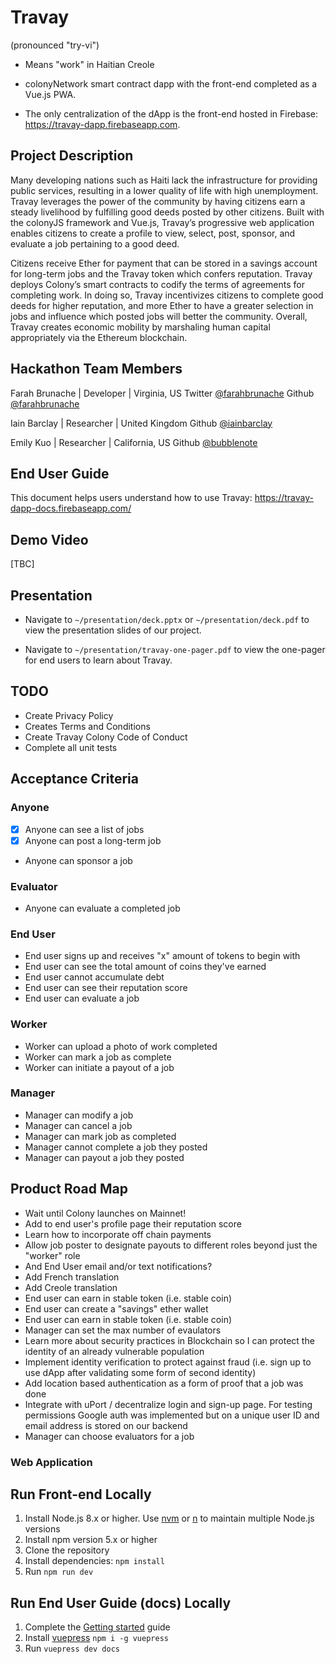# Travay

(pronounced "try-vi")

- Means "work" in Haitian Creole

- colonyNetwork smart contract dapp with the front-end completed as a Vue.js PWA.

- The only centralization of the dApp is the front-end hosted in Firebase: https://travay-dapp.firebaseapp.com.

## Project Description

Many developing nations such as Haiti lack the infrastructure for providing public services, resulting in a lower quality of life with high unemployment. Travay leverages the power of the community by having citizens earn a steady livelihood by fulfilling good deeds posted by other citizens. Built with the colonyJS framework and Vue.js, Travay’s progressive web application enables citizens to create a profile to view, select, post, sponsor, and evaluate a job pertaining to a good deed.

Citizens receive Ether for payment that can be stored in a savings account for long-term jobs and the Travay token which confers reputation. Travay deploys Colony’s smart contracts to codify the terms of agreements for completing work. In doing so, Travay incentivizes citizens to complete good deeds for higher reputation, and more Ether to have a greater selection in jobs and influence which posted jobs will better the community. Overall, Travay creates economic mobility by marshaling human capital appropriately via the Ethereum blockchain.

## Hackathon Team Members

Farah Brunache | Developer | Virginia, US
Twitter [@farahbrunache](www.github.com/farahbrunache)
Github [@farahbrunache](www.twitter.com/farahbrunache)

Iain Barclay | Researcher | United Kingdom
Github [@iainbarclay](www.github.com/iainbarclay)

Emily Kuo | Researcher | California, US
Github [@bubblenote](www.github.com/bubblenote)

## End User Guide

This document helps users understand how to use Travay: https://travay-dapp-docs.firebaseapp.com/

## Demo Video

[TBC]

## Presentation

- Navigate to `~/presentation/deck.pptx` or `~/presentation/deck.pdf` to view the presentation slides of our project.

- Navigate to `~/presentation/travay-one-pager.pdf` to view the one-pager for end users to learn about Travay.

## TODO

- Create Privacy Policy
- Creates Terms and Conditions
- Create Travay Colony Code of Conduct
- Complete all unit tests

## Acceptance Criteria

### Anyone

- [x] Anyone can see a list of jobs
- [x] Anyone can post a long-term job
- Anyone can sponsor a job

### Evaluator

- Anyone can evaluate a completed job

### End User

- End user signs up and receives "x" amount of tokens to begin with
- End user can see the total amount of coins they've earned
- End user cannot accumulate debt
- End user can see their reputation score
- End user can evaluate a job

### Worker

- Worker can upload a photo of work completed
- Worker can mark a job as complete
- Worker can initiate a payout of a job

### Manager

- Manager can modify a job
- Manager can cancel a job
- Manager can mark job as completed
- Manager cannot complete a job they posted
- Manager can payout a job they posted

## Product Road Map

- Wait until Colony launches on Mainnet!
- Add to end user's profile page their reputation score
- Learn how to incorporate off chain payments
- Allow job poster to designate payouts to different roles beyond just the "worker" role
- And End User email and/or text notifications?
- Add French translation
- Add Creole translation
- End user can earn in stable token (i.e. stable coin)
- End user can create a "savings" ether wallet
- End user can earn in stable token (i.e. stable coin)
- Manager can set the max number of evaulators
- Learn more about security practices in Blockchain so I can protect the identity of an already vulnerable population
- Implement identity verification to protect against fraud (i.e. sign up to use dApp after validating some form of second identity)
- Add location based authentication as a form of proof that a job was done
- Integrate with uPort / decentralize login and sign-up page. For testing permissions Google auth was implemented but on a unique user ID and email address is stored on our backend
- Manager can choose evaluators for a job

### Web Application

## Run Front-end Locally

1.  Install Node.js 8.x or higher. Use [nvm](https://github.com/creationix/nvm) or [n](https://github.com/tj/n) to maintain multiple Node.js versions
2.  Install npm version 5.x or higher
3.  Clone the repository
4.  Install dependencies: `npm install`
5.  Run `npm run dev`

## Run End User Guide (docs) Locally

1.  Complete the [Getting started](#getting-started) guide
2.  Install [vuepress](https://vuepress.vuejs.org/) `npm i -g vuepress`
3.  Run `vuepress dev docs`
